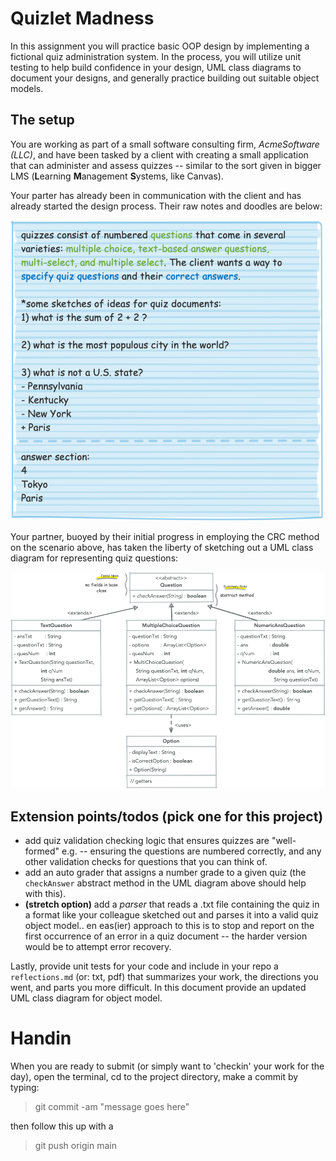 # Quizlet Madness

In this assignment you will practice basic OOP design by implementing a
fictional quiz administration system. In the process, you will utilize unit 
testing to help build confidence in your design, UML class diagrams to document 
your designs, and generally practice building out suitable object models.

## The setup

You are working as part of a small software consulting firm, *AcmeSoftware (LLC)*,
and have been tasked by a client with creating a small application that can 
administer and assess quizzes -- similar to the sort given in bigger LMS 
(**L**earning **M**anagement **S**ystems, like Canvas).

Your parter has already been in communication with the client and has already 
started the design process. Their raw notes and doodles are below:

![scenario-notes](img/scenario.png)

Your partner, buoyed by their initial progress in employing the CRC method on 
the scenario above, has taken the liberty of sketching out a UML class diagram
for representing quiz questions:

![quiz-questions](img/uml.png)

## Extension points/todos (pick one for this project)

* add quiz validation checking logic that ensures quizzes are "well-formed" e.g.
-- ensuring the questions are numbered correctly, and any other validation checks
for questions that you can think of.
* add an auto grader that assigns a number grade to a given quiz 
(the `checkAnswer` abstract method in the UML diagram above should help with 
this).
* **(stretch option)** add a *parser* that reads a .txt file containing the quiz 
in a format like your colleague sketched out and parses it into a valid quiz 
object model.. en eas(ier) approach to this is to stop and report on the first 
occurrence of an error in a quiz document -- the harder version would be to 
attempt error recovery.

Lastly, provide unit tests for your code and include in your repo a 
`reflections.md` (or: txt, pdf) that summarizes your work, the directions you 
went, and parts you more difficult. In this document provide an updated UML 
class diagram for object model. 

# Handin

When you are ready to submit (or simply want to 'checkin' your work for the day), 
open the terminal, cd to the project directory, make a commit by typing:

> git commit -am "message goes here"

then follow this up with a

> git push origin main